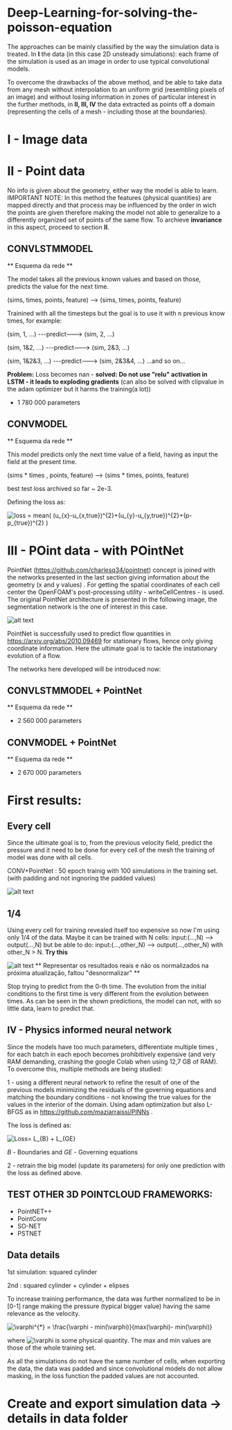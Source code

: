 # Deep-Learning-for-solving-the-poisson-equation

The approaches can be mainly classified by the way the simulation data is treated. 
In **I** the data (in this case 2D unsteady simulations): each frame of the simulation is used as an image in order to use typical convolutional models.

To overcome the drawbacks of the above method, and be able to take data from any mesh without interpolation to an uniform grid (resembling pixels of an image) and without losing information in zones of particular interest in the further methods, in **II, III, IV** the data extracted as points off a domain (representing the cells of a mesh - including those at the boundaries).

# I - Image data

# II - Point data

No info is given about the geometry, either way the model is able to learn. 
IMPORTANT NOTE: In this method the features (physical quantities) are mapped directly and that process may be influenced by the order in wich the points are given therefore making the model not able to generalize to a differently organized set of points of the same flow. To archieve **invariance** in this aspect, proceed to section **II**. 

## CONVLSTMMODEL 

** Esquema da rede **

The model takes all the previous known values and based on those, predicts the value for the next time. 

(sims, times, points, feature) --> (sims, times, points, feature)

Trainined with all the timesteps but the goal is to use it with n previous know times, for example:

(sim, 1, ...) ---predict---> (sim, 2, ...) 

(sim, 1&2, ...) ---predict---> (sim, 2&3, ...)

(sim, 1&2&3, ...) ---predict---> (sim, 2&3&4, ...) ...and so on...

**Problem:**  Loss becomes nan - **solved: Do not use "relu" activation in LSTM - it leads to exploding gradients** (can also be solved with clipvalue in the adam optimizer but it harms the training(a lot))

- 1 780 000 parameters

## CONVMODEL 

** Esquema da rede **

This model predicts only the next time value of a field, having as input the field at the present time.

(sims * times , points, feature) --> (sims * times, points, feature)

best test loss archived so far ~ 2e-3.   

Defining the loss as:

<img src="https://latex.codecogs.com/svg.image?loss&space;=&space;mean(&space;(u_{x}-u_{x,true})^{2}&plus;(u_{y}-u_{y,true})^{2}&plus;(p-p_{true})^{2}&space;)" title="loss = mean( (u_{x}-u_{x,true})^{2}+(u_{y}-u_{y,true})^{2}+(p-p_{true})^{2} )" />

# III -  POint data - with POintNet

PointNet (https://github.com/charlesq34/pointnet) concept is joined with the networks presented in the last section giving information about the geometry (x and y values) . For getting the spatial coordinates of each cell center the OpenFOAM's post-processing utility - writeCellCentres - is used. The original PointNet architecture is presented in the following image, the segmentation network is the one of interest in this case.

![alt text](http://stanford.edu/~rqi/pointnet/images/pointnet.jpg)

PointNet is successfully used to predict flow quantities in https://arxiv.org/abs/2010.09469 for stationary flows, hence only giving coordinate information. Here the ultimate goal is to tackle the instationary evolution of a flow.

The networks here developed will be introduced now:

## CONVLSTMMODEL + PointNet 

** Esquema da rede **

- 2 560 000 parameters

## CONVMODEL + PointNet 

** Esquema da rede **

- 2 670 000 parameters

# First results: 

## Every cell

Since the ultimate goal is to, from the previous velocity field, predict the pressure and it need to be done for every cell of the mesh the training of model was done with all cells. 

CONV+PointNet : 50 epoch trainig with 100 simulations in the training set. (with padding and not ingnoring the padded values)

![alt text](https://github.com/pauloacs/Deep-Learning-for-solving-the-poisson-equation/blob/main/ux_movie.gif)

## 1/4 

Using every cell for training revealed itself too expensive so now I'm using only 1/4 of the data. 
Maybe it can be trained with N cells:  input:(...,N) --> output(...,N) but be able to do:  input:(...,other_N) --> output(...,other_N) with other_N > N. **Try this**

![alt text](https://github.com/pauloacs/Deep-Learning-for-solving-the-poisson-equation/blob/main/images/ux_movie%20(1).gif)
**  Representar os resultados reais e não os normalizados na próxima atualização, faltou "desnormalizar" ** 

Stop trying to predict from the 0-th time. The evolution from the initial conditions to the first time is very different from the evolution between times. As can be seen in the shown predictions, the model can not, with so little data, learn to predict that.


## IV - Physics informed neural network

Since the models have too much parameters, differentiate multiple times , for each batch in each epoch becomes prohibitively expensive (and very RAM demanding, crashing the google Colab when using 12,7 GB of RAM). To overcome this, multiple methods are being studied:

1 - using a different neural network to refine the result of one of the previous models minimizing the residuals of the governing equations and matching the boundary conditions - not knowing the true values for the values in the interior of the domain. Using adam optimization but also L-BFGS as in https://github.com/maziarraissi/PINNs .

The loss is defined as:

<img src="https://latex.codecogs.com/svg.image?&space;&space;&space;&space;&space;&space;&space;Loss=&space;L_{B}&space;&plus;&space;L_{GE}" title=" Loss= L_{B} + L_{GE}" />

*B* - Boundaries and *GE* - Governing equations


2 - retrain the big model (update its parameters) for only one prediction with the loss as defined above.


## TEST OTHER 3D POINTCLOUD FRAMEWORKS:

- PointNET++
- PointConv
- SO-NET
- PSTNET


## Data details

1st simulation: squared cylinder 

2nd : squared cylinder  + cylinder + elipses


To increase training performance, the data was further normalized to be in [0-1] range making the pressure (typical bigger value) having the same relevance as the velocity. 

<img src="https://latex.codecogs.com/svg.image?\varphi^{*}&space;=&space;\frac{\varphi&space;-&space;min(\varphi)}{max(\varphi)-&space;min(\varphi)}" title="\varphi^{*} = \frac{\varphi - min(\varphi)}{max(\varphi)- min(\varphi)}" />

where <img src="https://latex.codecogs.com/svg.image?\varphi" title="\varphi" /> is some physical quantity. The max and min values are those of the whole training set. 

As all the simulations do not have the same number of cells, when exporting the data, the data was padded and since convolutional models do not allow masking, in the loss function the padded values are not accounted. 

# Create and export simulation data -> details in data folder
